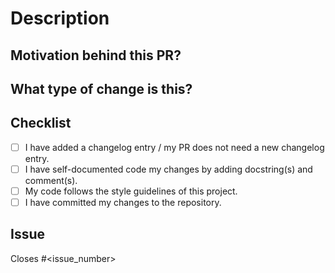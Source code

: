 # Description

<!--- Describe your changes -->

## Motivation behind this PR?
<!--- Why is the change required? Does it fix an existing issue, please link the issue. -->

## What type of change is this?
<!--- Bug Fix or Feature or Breaking Change i.e fix or feature that would cause existing functionality to not work as expected -->

## Checklist
<!-- If any particular item isn't necessary with your change, check it anyway so that the reviewer knows nothing is pending in the PR -->

- [ ] I have added a changelog entry / my PR does not need a new changelog entry.
- [ ] I have self-documented code my changes by adding docstring(s) and comment(s).
- [ ] My code follows the style guidelines of this project.
- [ ] I have committed my changes to the repository.

## Issue
<!--- All PRs must have a related issue. This way we can ensure that no one loses time working in something that does not needed to be done. -->
Closes #<issue_number>
